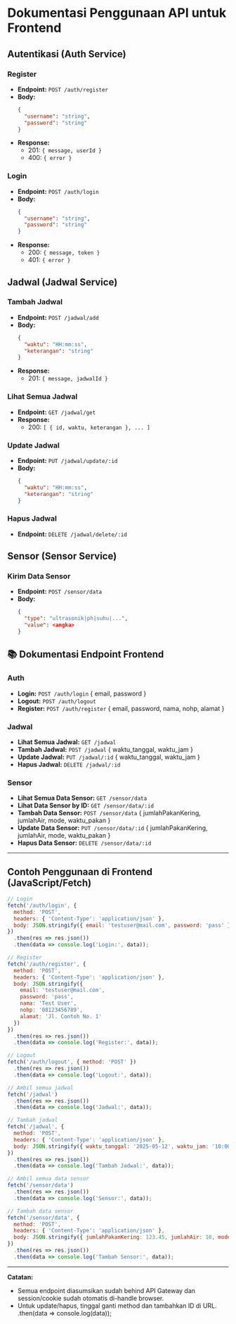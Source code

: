 # Dokumentasi Penggunaan API untuk Frontend

## Autentikasi (Auth Service)
### Register
- **Endpoint:** `POST /auth/register`
- **Body:**
  ```json
  {
    "username": "string",
    "password": "string"
  }
  ```
- **Response:**
  - 201: `{ message, userId }`
  - 400: `{ error }`

### Login
- **Endpoint:** `POST /auth/login`
- **Body:**
  ```json
  {
    "username": "string",
    "password": "string"
  }
  ```
- **Response:**
  - 200: `{ message, token }`
  - 401: `{ error }`

## Jadwal (Jadwal Service)
### Tambah Jadwal
- **Endpoint:** `POST /jadwal/add`
- **Body:**
  ```json
  {
    "waktu": "HH:mm:ss",
    "keterangan": "string"
  }
  ```
- **Response:**
  - 201: `{ message, jadwalId }`

### Lihat Semua Jadwal
- **Endpoint:** `GET /jadwal/get`
- **Response:**
  - 200: `[ { id, waktu, keterangan }, ... ]`

### Update Jadwal
- **Endpoint:** `PUT /jadwal/update/:id`
- **Body:**
  ```json
  {
    "waktu": "HH:mm:ss",
    "keterangan": "string"
  }
  ```

### Hapus Jadwal
- **Endpoint:** `DELETE /jadwal/delete/:id`

## Sensor (Sensor Service)
### Kirim Data Sensor
- **Endpoint:** `POST /sensor/data`
- **Body:**
  ```json
  {
    "type": "ultrasonik|ph|suhu|...",
    "value": <angka>
  }
  ```

## 📚 Dokumentasi Endpoint Frontend

### Auth
- **Login:** `POST /auth/login` { email, password }
- **Logout:** `POST /auth/logout`
- **Register:** `POST /auth/register` { email, password, nama, nohp, alamat }

### Jadwal
- **Lihat Semua Jadwal:** `GET /jadwal`
- **Tambah Jadwal:** `POST /jadwal` { waktu_tanggal, waktu_jam }
- **Update Jadwal:** `PUT /jadwal/:id` { waktu_tanggal, waktu_jam }
- **Hapus Jadwal:** `DELETE /jadwal/:id`

### Sensor
- **Lihat Semua Data Sensor:** `GET /sensor/data`
- **Lihat Data Sensor by ID:** `GET /sensor/data/:id`
- **Tambah Data Sensor:** `POST /sensor/data` { jumlahPakanKering, jumlahAir, mode, waktu_pakan }
- **Update Data Sensor:** `PUT /sensor/data/:id` { jumlahPakanKering, jumlahAir, mode, waktu_pakan }
- **Hapus Data Sensor:** `DELETE /sensor/data/:id`

---

## Contoh Penggunaan di Frontend (JavaScript/Fetch)

```js
// Login
fetch('/auth/login', {
  method: 'POST',
  headers: { 'Content-Type': 'application/json' },
  body: JSON.stringify({ email: 'testuser@mail.com', password: 'pass' })
})
  .then(res => res.json())
  .then(data => console.log('Login:', data));

// Register
fetch('/auth/register', {
  method: 'POST',
  headers: { 'Content-Type': 'application/json' },
  body: JSON.stringify({
    email: 'testuser@mail.com',
    password: 'pass',
    nama: 'Test User',
    nohp: '08123456789',
    alamat: 'Jl. Contoh No. 1'
  })
})
  .then(res => res.json())
  .then(data => console.log('Register:', data));

// Logout
fetch('/auth/logout', { method: 'POST' })
  .then(res => res.json())
  .then(data => console.log('Logout:', data));

// Ambil semua jadwal
fetch('/jadwal')
  .then(res => res.json())
  .then(data => console.log('Jadwal:', data));

// Tambah jadwal
fetch('/jadwal', {
  method: 'POST',
  headers: { 'Content-Type': 'application/json' },
  body: JSON.stringify({ waktu_tanggal: '2025-05-12', waktu_jam: '10:00:00' })
})
  .then(res => res.json())
  .then(data => console.log('Tambah Jadwal:', data));

// Ambil semua data sensor
fetch('/sensor/data')
  .then(res => res.json())
  .then(data => console.log('Sensor:', data));

// Tambah data sensor
fetch('/sensor/data', {
  method: 'POST',
  headers: { 'Content-Type': 'application/json' },
  body: JSON.stringify({ jumlahPakanKering: 123.45, jumlahAir: 10, mode: 'manual' })
})
  .then(res => res.json())
  .then(data => console.log('Tambah Sensor:', data));
```

---

**Catatan:**
- Semua endpoint diasumsikan sudah behind API Gateway dan session/cookie sudah otomatis di-handle browser.
- Untuk update/hapus, tinggal ganti method dan tambahkan ID di URL.
  .then(data => console.log(data));
```
